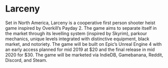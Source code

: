 # Larceny
Set in North America, Larceny is a cooperative first person shooter heist game inspired by Overkill’s Payday 2.  The game aims to separate itself in the market through its levelling system (inspired by Skyrim), parkour mechanics, unique levels integrated with distinctive equipment, black market, and notoriety. The game will be built on Epic’s Unreal Engine 4 with an early access planned for mid 2019 at $20 and the final release in mid 2020 for $30. The game will be marketed via IndieDB, Gamebanana, Reddit, Discord, and Steam.
